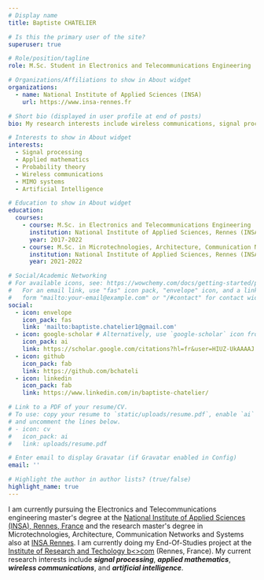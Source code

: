 ```yaml
---
# Display name
title: Baptiste CHATELIER

# Is this the primary user of the site?
superuser: true

# Role/position/tagline
role: M.Sc. Student in Electronics and Telecommunications Engineering

# Organizations/Affiliations to show in About widget
organizations:
  - name: National Institute of Applied Sciences (INSA)
    url: https://www.insa-rennes.fr

# Short bio (displayed in user profile at end of posts)
bio: My research interests include wireless communications, signal processing, artificial intelligence.

# Interests to show in About widget
interests:
  - Signal processing
  - Applied mathematics
  - Probability theory
  - Wireless communications
  - MIMO systems
  - Artificial Intelligence

# Education to show in About widget
education:
  courses:
    - course: M.Sc. in Electronics and Telecommunications Engineering
      institution: National Institute of Applied Sciences, Rennes (INSA)
      year: 2017-2022
    - course: M.Sc. in Microtechnologies, Architecture, Communication Networks and Systems (Research master)
      institution: National Institute of Applied Sciences, Rennes (INSA)
      year: 2021-2022

# Social/Academic Networking
# For available icons, see: https://wowchemy.com/docs/getting-started/page-builder/#icons
#   For an email link, use "fas" icon pack, "envelope" icon, and a link in the
#   form "mailto:your-email@example.com" or "/#contact" for contact widget.
social:
  - icon: envelope
    icon_pack: fas
    link: 'mailto:baptiste.chatelier1@gmail.com'
  - icon: google-scholar # Alternatively, use `google-scholar` icon from `ai` icon pack
    icon_pack: ai
    link: https://scholar.google.com/citations?hl=fr&user=HIUZ-UkAAAAJ
  - icon: github
    icon_pack: fab
    link: https://github.com/bchateli
  - icon: linkedin
    icon_pack: fab
    link: https://www.linkedin.com/in/baptiste-chatelier/

# Link to a PDF of your resume/CV.
# To use: copy your resume to `static/uploads/resume.pdf`, enable `ai` icons in `params.toml`,
# and uncomment the lines below.
# - icon: cv
#   icon_pack: ai
#   link: uploads/resume.pdf

# Enter email to display Gravatar (if Gravatar enabled in Config)
email: ''

# Highlight the author in author lists? (true/false)
highlight_name: true
---
```


I am currently pursuing the Electronics and Telecommunications engineering master's degree at the [National Institute of Applied Sciences (INSA), Rennes, France](https://www.insa-rennes.fr/electronics-telecommunications.html) and the research master's degree in Microtechnologies, Architecture, Communication Networks and Systems also at [INSA Rennes](https://www.insa-rennes.fr/master-electronics.html). I am currently doing my End-Of-Studies project at the [Institute of Research and Techology b<>com](https://b-com.com) (Rennes, France). My current research interests include **_signal processing_**, **_applied mathematics_**, **_wireless communications_**, and **_artificial intelligence_**.
